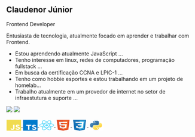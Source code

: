 ## Claudenor Júnior
Frontend Developer

Entusiasta de tecnologia, atualmente focado em aprender e trabalhar com Frontend.

* Estou aprendendo atualmente JavaScript ...
* Tenho interesse em linux, redes de computadores, programação fullstack ...
* Em busca da certificação CCNA e LPIC-1 ...
* Tenho como hobbie esportes e estou trabalhando em um projeto de homelab...
* Trabalho atualmente em um provedor de internet no setor de infraestutura e suporte ...

<div>
    <a href="https://www.linkedin.com/in/claudenorjnr" target="_blank"><img src="https://img.shields.io/badge/-LinkedIn-%230077B5?style=for-the-badge&logo=linkedin&logoColor=white" target="_blank"></a> 
    <a href="https://www.github.com/claudenorjr" target="_blank"><img src="https://img.shields.io/badge/GitHub-100000?style=for-the-badge&logo=github&logoColor=white"</a>
</div>

<div style="display: inline_block"><br>
  <img align="center" height="30" width="40" src="https://raw.githubusercontent.com/devicons/devicon/master/icons/javascript/javascript-plain.svg">
  <img align="center" height="30" width="40" src="https://raw.githubusercontent.com/devicons/devicon/master/icons/typescript/typescript-plain.svg">
  <img align="center" height="30" width="40" src="https://raw.githubusercontent.com/devicons/devicon/master/icons/react/react-original.svg">
  <img align="center" height="30" width="40" src="https://raw.githubusercontent.com/devicons/devicon/master/icons/html5/html5-original.svg">
  <img align="center" height="30" width="40" src="https://raw.githubusercontent.com/devicons/devicon/master/icons/css3/css3-original.svg">
  <img align="center" height="30" width="40" src="https://raw.githubusercontent.com/devicons/devicon/master/icons/python/python-original.svg">
</div>
